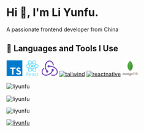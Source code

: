 <h1>Hi 👋, I'm Li Yunfu.</h1>
<p>A passionate frontend developer from China</p>
<h2>🚀 Languages and Tools I Use</h2>
<p><a target="_blank" href="https://raw.githubusercontent.com/devicons/devicon/master/icons/typescript/typescript-original.svg" style="display: inline-block;"><img src="https://raw.githubusercontent.com/devicons/devicon/master/icons/typescript/typescript-original.svg" alt="typescript" width="42" height="42" /></a>
<a target="_blank" href="https://raw.githubusercontent.com/devicons/devicon/master/icons/react/react-original-wordmark.svg" style="display: inline-block;"><img src="https://raw.githubusercontent.com/devicons/devicon/master/icons/react/react-original-wordmark.svg" alt="react" width="42" height="42" /></a>
<a target="_blank" href="https://raw.githubusercontent.com/devicons/devicon/master/icons/redux/redux-original.svg" style="display: inline-block;"><img src="https://raw.githubusercontent.com/devicons/devicon/master/icons/redux/redux-original.svg" alt="redux" width="42" height="42" /></a>
<a target="_blank" href="https://www.vectorlogo.zone/logos/tailwindcss/tailwindcss-icon.svg" style="display: inline-block;"><img src="https://www.vectorlogo.zone/logos/tailwindcss/tailwindcss-icon.svg" alt="tailwind" width="42" height="42" /></a>
<a target="_blank" href="https://reactnative.dev/img/header_logo.svg" style="display: inline-block;"><img src="https://reactnative.dev/img/header_logo.svg" alt="reactnative" width="42" height="42" /></a>
<a target="_blank" href="https://raw.githubusercontent.com/devicons/devicon/master/icons/mongodb/mongodb-original-wordmark.svg" style="display: inline-block;"><img src="https://raw.githubusercontent.com/devicons/devicon/master/icons/mongodb/mongodb-original-wordmark.svg" alt="mongodb" width="42" height="42" /></a></p>
<p><img align="center" src="https://github-readme-stats.vercel.app/api?username=liyunfu&show_icons=true&locale=en" alt="liyunfu" /></p>
<p><img align="center" src="https://github-readme-streak-stats.herokuapp.com/?user=liyunfu&" alt="liyunfu" /></p>
<p><img src="https://github-readme-stats.vercel.app/api/top-langs?username=liyunfu&show_icons=true&locale=en&layout=compact" alt="liyunfu" /></p>
<p><a href="https://github.com/ryo-ma/github-profile-trophy"><img src="https://github-profile-trophy.vercel.app/?username=liyunfu" alt="liyunfu" /></a></p>
